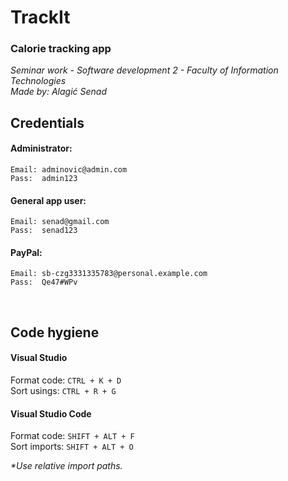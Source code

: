 # TrackIt
<h3>Calorie tracking app</h3>
<i>Seminar work - Software development 2 - Faculty of Information Technologies</i> </br>
<i>Made by: Alagić Senad</i> </br>

## Credentials

#### Administrator:
	Email: adminovic@admin.com
	Pass:  admin123

#### General app user:
	Email: senad@gmail.com
	Pass:  senad123

#### PayPal:
	Email: sb-czg3331335783@personal.example.com
	Pass:  Qe47#WPv

</br>

## Code hygiene

<h4>Visual Studio</h4>

Format code: ```CTRL + K + D``` </br>
Sort usings: ```CTRL + R + G```

<h4>Visual Studio Code</h4>

Format code: ```SHIFT + ALT + F``` </br>
Sort imports: ```SHIFT + ALT + O```

<i>*Use relative import paths.</i>

</br>
